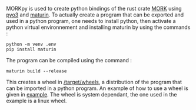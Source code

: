 MORKpy is used to create python bindings of the rust crate [MORK](https://github.com/ziiirozone/MORK) using [pyo3](https://github.com/PyO3/pyo3) and [maturin](https://github.com/PyO3/maturin). 
To actually create a program that can be exported and used in a python program, one needs to install python, then activate a python virtual environnement and installing maturin by using the commands :
```
python -m venv .env
pip install maturin
```
The program can be compiled using the command :
```
maturin build --release
```
This creates a wheel in [/target/wheels](/target/wheels), a distribution of the program that can be imported in a python program. An example of how to use a wheel is given in [example](/example). The wheel is system dependant, the one used in the example is a linux wheel.

